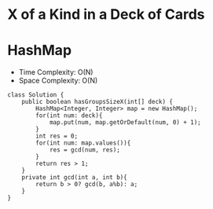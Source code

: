 # X of a Kind in a Deck of Cards
# HashMap
* Time Complexity: O(N)
* Space Complexity: O(N)
```
class Solution {
    public boolean hasGroupsSizeX(int[] deck) {
        HashMap<Integer, Integer> map = new HashMap();
        for(int num: deck){
            map.put(num, map.getOrDefault(num, 0) + 1);
        }
        int res = 0;
        for(int num: map.values()){
            res = gcd(num, res);
        }
        return res > 1;
    }
    private int gcd(int a, int b){
        return b > 0? gcd(b, a%b): a;
    }
}
```